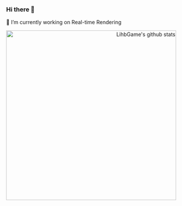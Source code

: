 ### Hi there 👋
🔭 I’m currently working on Real-time Rendering
<p align="right">
  <a href="https://github.com/anuraghazra/github-readme-stats">
    <img width="460" align="left" alt="LihbGame's github stats" src="https://github-readme-stats.vercel.app/api?username=LihbGame&theme=synthwave&show_icons=true" />
  </a>
</p>
<!--
**LihbGame/LihbGame** is a ✨ _special_ ✨ repository because its `README.md` (this file) appears on your GitHub profile.

Here are some ideas to get you started:

- 🔭 I’m currently working on ...
- 🌱 I’m currently learning ...
- 👯 I’m looking to collaborate on ...
- 🤔 I’m looking for help with ...
- 💬 Ask me about ...
- 📫 How to reach me: ...
- 😄 Pronouns: ...
- ⚡ Fun fact: ...
-->
